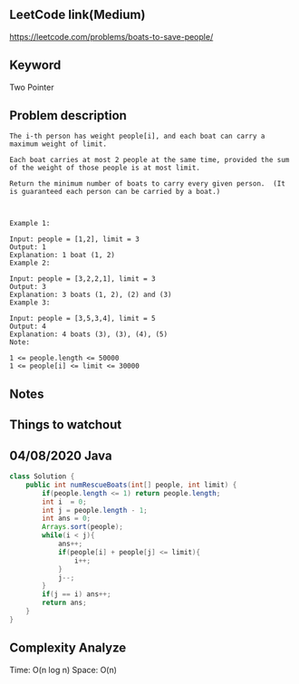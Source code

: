 ## LeetCode link(Medium)
https://leetcode.com/problems/boats-to-save-people/

## Keyword
Two Pointer

## Problem description
```
The i-th person has weight people[i], and each boat can carry a maximum weight of limit.

Each boat carries at most 2 people at the same time, provided the sum of the weight of those people is at most limit.

Return the minimum number of boats to carry every given person.  (It is guaranteed each person can be carried by a boat.)

 

Example 1:

Input: people = [1,2], limit = 3
Output: 1
Explanation: 1 boat (1, 2)
Example 2:

Input: people = [3,2,2,1], limit = 3
Output: 3
Explanation: 3 boats (1, 2), (2) and (3)
Example 3:

Input: people = [3,5,3,4], limit = 5
Output: 4
Explanation: 4 boats (3), (3), (4), (5)
Note:

1 <= people.length <= 50000
1 <= people[i] <= limit <= 30000
```



## Notes


## Things to watchout

## 04/08/2020 Java

```java
class Solution {
    public int numRescueBoats(int[] people, int limit) {
        if(people.length <= 1) return people.length;
        int i  = 0;
        int j = people.length - 1;
        int ans = 0;
        Arrays.sort(people);
        while(i < j){
            ans++;
            if(people[i] + people[j] <= limit){
                i++;
            }  
            j--;
        }
        if(j == i) ans++;
        return ans;
    }
}

```
## Complexity Analyze
Time: O(n log n)
Space: O(n)